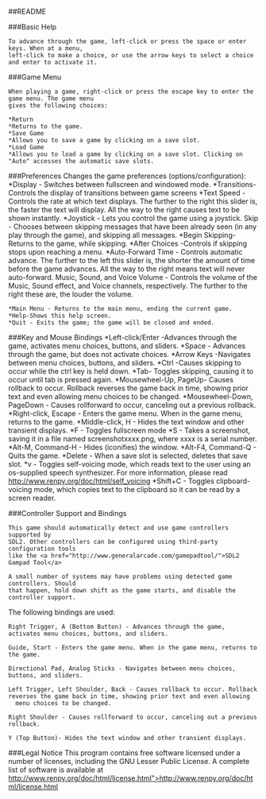 
##README

  ###Basic Help
  
    To advance through the game, left-click or press the space or enter keys. When at a menu,
    left-click to make a choice, or use the arrow keys to select a choice and enter to activate it.

  ###Game Menu

    When playing a game, right-click or press the escape key to enter the game menu. The game menu
    gives the following choices:

    *Return
    *Returns to the game.
    *Save Game
    *Allows you to save a game by clicking on a save slot.
    *Load Game
    *Allows you to load a game by clicking on a save slot. Clicking on "Auto" accesses the automatic save slots.
    
  ###Preferences
      Changes the game preferences (options/configuration):
        *Display - Switches between fullscreen and windowed mode.
        *Transitions- Controls the display of transitions between game screens
        *Text Speed - Controls the rate at which text displays. The further to the right this slider is, the faster the text
          will display. All the way to the right causes text to be shown instantly.
        *Joystick - Lets you control the game using a joystick.
        Skip - Chooses between skipping messages that have been already seen (in any play through the game), and
          skipping all messages.
        *Begin Skipping-Returns to the game, while skipping.
        *After Choices -Controls if skipping stops upon reaching a menu.
        *Auto-Forward Time - Controls automatic advance. The further to the left this slider is, the shorter the amount of time
          before the game advances. All the way to the right means text will never auto-forward.
        Music, Sound, and Voice Volume - Controls the volume of the Music, Sound effect, and Voice channels, respectively. The further to the
          right these are, the louder the volume.

    *Main Menu - Returns to the main menu, ending the current game.
    *Help-Shows this help screen.
    *Quit - Exits the game; the game will be closed and ended.

  ###Key and Mouse Bindings
    *Left-click/Enter -Advances through the game, activates menu choices, buttons, and sliders.
    *Space - Advances through the game, but does not activate choices.
    *Arrow Keys -Navigates between menu choices, buttons, and sliders.
    *Ctrl -Causes skipping to occur while the ctrl key is held down.
    *Tab- Toggles skipping, causing it to occur until tab is pressed again.
    *Mousewheel-Up, PageUp- Causes rollback to occur. Rollback reverses the game back in time, showing prior text and even allowing
      menu choices to be changed.
    *Mousewheel-Down, PageDown - Causes rollforward to occur, canceling out a previous rollback.
    *Right-click, Escape - Enters the game menu. When in the game menu, returns to the game.
    *Middle-click, H - Hides the text window and other transient displays.
    *F - Toggles fullscreen mode
    *S - Takes a screenshot, saving it in a file named screenshotxxxx.png, where xxxx is a serial number.
    *Alt-M, Command-H - Hides (iconifies) the window.
    *Alt-F4, Command-Q - Quits the game.
    *Delete - When a save slot is selected, deletes that save slot.
    *v - Toggles self-voicing mode, which reads text to the user using an os-supplied speech synthesizer. For more
      information, please read http://www.renpy.org/doc/html/self_voicing
    *Shift+C - Toggles clipboard-voicing mode, which copies text to the clipboard so it can be read by a screen reader.
   

  ###Controller Support and Bindings

    This game should automatically detect and use game controllers supported by
    SDL2. Other controllers can be configured using third-party configuration tools
    like the <a href="http://www.generalarcade.com/gamepadtool/">SDL2 Gampad Tool</a>

    A small number of systems may have problems using detected game controllers. Should
    that happen, hold down shift as the game starts, and disable the controller support.

  The following bindings are used:

  
    Right Trigger, A (Bottom Button) - Advances through the game, activates menu choices, buttons, and sliders.

    Guide, Start - Enters the game menu. When in the game menu, returns to the game.

    Directional Pad, Analog Sticks - Navigates between menu choices, buttons, and sliders.

    Left Trigger, Left Shoulder, Back - Causes rollback to occur. Rollback reverses the game back in time, showing prior text and even allowing
      menu choices to be changed.

    Right Shoulder - Causes rollforward to occur, canceling out a previous rollback.

    Y (Top Button)- Hides the text window and other transient displays.

  

  ###Legal Notice
    This program contains free software licensed under a number of licenses, including the GNU Lesser Public License. A
    complete list of software is available at http://www.renpy.org/doc/html/license.html">http://www.renpy.org/doc/html/license.html